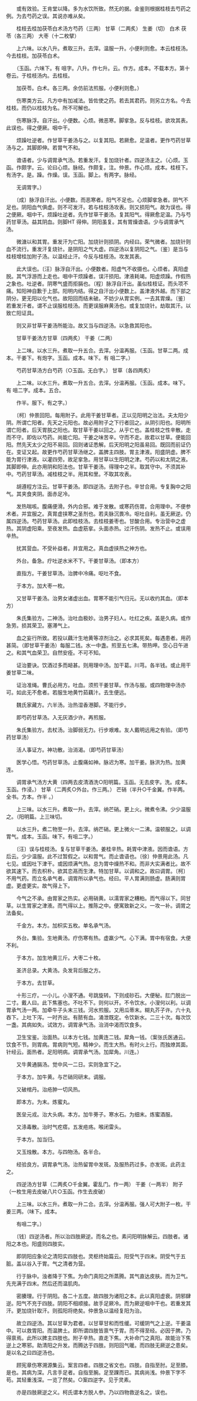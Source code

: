 <!-- { "loadSidebar": true } -->
　　或有效验。王肯堂以降。多为水饮所致。然无的据。金鉴则根据桂枝去芍药之例。为去芍药之误。其说亦难从矣。

　　桂枝去桂加茯苓白术汤方芍药（三两） 甘草（二两炙） 生姜（切） 白术 茯苓（各三两） 大枣（十二枚擘）

　　上六味。以水八升。煮取三升。去滓。温服一升。小便利则愈。本云桂枝汤。今去桂枝。加茯苓白术。

　　（玉函。六味下。有 咀字。八升。作七升。云。作方。成本。不载本方。第十卷云。于桂枝汤内。去桂枝。

　　加茯苓。白术。各三两。余仿前法煎服。小便利则愈。）

　　伤寒类方云。凡方中有加减法。皆佐使之药。若去其君药。则另立方名。今去桂枝。而仍以桂枝为名。所不可解也。

　　伤寒脉浮。自汗出。小便数。心烦。微恶寒。脚挛急。反与桂枝。欲攻其表。此误也。得之便厥。咽中干。

　　烦躁吐逆者。作甘草干姜汤与之。以复其阳。若厥愈。足温者。更作芍药甘草汤与之。其脚即伸。若胃气不和。

　　谵语者。少与调胃承气汤。若重发汗。复加烧针者。四逆汤主之。（心烦。玉函。作颇字。云。论曰心烦。脉经。作颇复。注。仲景。作心烦。成本。桂枝下。有汤字。是。躁。作燥。误。玉函。脚上。有两字。脉经。

　　无调胃字。）

　　〔成〕脉浮自汗出。小便数。而恶寒者。阳气不足也。心烦脚挛急者。阴气不足也。阴阳血气俱虚。则不可发汗。若与桂枝汤攻表。则又损阳气。故为误也。得之便厥。咽中干。烦躁吐逆者。先作甘草干姜汤。复其阳气。得厥愈足温。乃与芍药甘草汤。益其阴血。则脚HT 得伸。阴阳虽复。其有胃燥谵语。少与调胃承气汤。

　　微溏以和其胃。重发汗为亡阳。加烧针则损阴。内经曰。荣气微者。加烧针则血不流行。重发汗复烧针。是阴阳之气大虚。四逆汤以复阴阳之气。〔鉴〕是当与桂枝增桂加附子汤。以温经止汗。今反与桂枝汤。攻发其表。

　　此大误也。〔汪〕脉浮自汗出。小便数者。阳虚气不收摄也。心烦者。真阳虚脱。其气浮游而上走也。咽中干烦躁者。误汗损阳。津液耗竭。阳虚烦躁。作假热之象也。吐逆者。阴寒气盛而拒膈也。〔程〕脉浮自汗出。虽似桂枝证。而头项不痛。知阳神自歉于上部。阳明内结。得之自汗出小便数上。盖津液外越。而下部之阴分。更无阳以化气也。故阳回而结未破。不妨少从胃实例。一去其胃燥。〔鉴〕若重发汗者。谓不止误服桂枝汤。而更误服麻黄汤也。或复加烧针。劫取其汗。以致亡阳证具。

　　则又非甘草干姜汤所能治。故又当与四逆汤。以急救其阳也。

　　甘草干姜汤方甘草（四两炙） 干姜（二两）

　　上二味。以水三升。煮取一升五合。去滓。分温再服。（玉函。甘草二两。成本。干姜下。有炮字。玉函。成本。味下。有 咀二字。）

　　芍药甘草汤方白芍药（○玉函。无白字。） 甘草（各四两炙）

　　上二味。以水三升。煮取一升五合。去滓。分温再服。（玉函。成本。味下。有 咀二字。成本。五合。

　　作半。服下。有之字。）

　　〔柯〕仲景回阳。每用附子。此用干姜甘草者。正以见阳明之治法。夫太阳少阴。所谓亡阳者。先天之元阳也。故必用附子之下行者回之。从阴引阳也。阳明所谓亡阳者。后天胃脘之阳也。取甘草干姜以回之。从乎亡也。盖桂枝之性辛散。走而不守。即佐以芍药。尚能亡阳。干姜之味苦辛。守而不走。故君以甘草。便能回阳。然先天太少之阳不易回。回则诸证悉解。后天阳明之阳虽易回。既回而前证仍在。变证又起。故更作芍药甘草汤继之。盖脾主四肢。胃主津液。阳盛阴虚。脾不能为胃行津液。以灌四旁。故足挛急。用甘草以生阳明之津。芍药以和太阴之液。其脚即伸。此亦用阴和阳法也。甘草干姜汤。得理中之半。取其守中。不须其补中。芍药甘草汤。减桂枝之半。用其和里。不取其攻表。

　　胡遵程方注云。甘草干姜汤。即四逆汤。去附子也。辛甘合用。专复胸中之阳气。其夹食夹阴。面赤足冷。

　　发热喘咳。腹痛便滑。外内合邪。难于发散。或寒药伤胃。合用理中。不便参术者。并宜服之。真胃虚挟寒之圣剂也。若夫脉沉畏冷。呕吐自利。虽无厥逆。仍属四逆汤。芍药甘草汤。此即桂枝汤。去桂枝姜枣也。甘酸合用。专治营中之虚热。其阴虚阳乘。至夜发热。血虚筋挛。头面赤热。过汗伤阴。发热不止。或误用辛热。

　　扰其营血。不受补益者。并宜用之。真血虚挟热之神方也。

　　外台。备急。疗吐逆水米不下。干姜甘草汤。（即本方）

　　直指方。干姜甘草汤。治脾中冷痛。呕吐不食。

　　于本方。加大枣一枚。

　　又甘草干姜汤。治男女诸虚出血。胃寒不能引气归元。无以收约其血。（即本方）

　　朱氏集验方。二神汤。治吐血极妙。治男子妇人。吐红之疾。盖是久病。或作急劳。损其荣卫。塞滞气上。

　　血之妄行所致。若投以藕汁生地黄等凉剂治之。必求其死矣。每遇患者。用药甚简。（即甘草干姜汤）每服二钱。水一中盏。煎至五七沸。带热呷。空心日午进之。和其气血荣卫。自然安痊。不可不知。

　　证治要诀。饮酒过多而衄甚。则用理中汤。加干葛。川芎。各半钱。或止用干姜甘草二味。

　　证治准绳。曹氏必用方。吐血。须煎干姜甘草。作汤与服。或四物理中汤亦可。如此无不愈者。若服生地黄竹茹藕汁。去生便远。

　　魏氏家藏方。六半汤。治热湿香港脚。不能行步。

　　即芍药甘草汤。入无灰酒少许。再煎服。

　　朱氏集验方。去杖汤。治脚弱无力。行步艰难。友人戴明远用之有验。（即芍药甘草汤）

　　活人事证方。神功散。治消渴。（即芍药甘草汤）

　　医学心悟。芍药甘草汤。止腹痛如神。脉迟为寒。加干姜。脉洪为热。加黄连。

　　调胃承气汤方大黄（四两去皮清酒洗○阳明篇。玉函。无去皮字。洗。成本。玉函。作浸。） 甘草（二两炙○外台。作三两。） 芒硝（半升○千金翼。作半两。全书。方本。作半 。）

　　上三味。以水三升。煮取一升。去滓。纳芒硝。更上火。微煮令沸。少少温服之。（阳明篇。上三味切。

　　以水三升。煮二物至一升。去滓。纳芒硝。更上微火一二沸。温顿服之。以调胃气。成本。玉函。味下。有咀二字。）

　　〔汪〕误与桂枝汤。复与甘草干姜汤。姜桂辛热。耗胃中津液。因而谵语。方后云。少少温服。此不过暂假之。以和胃气。而止谵语也。〔徐〕仲景用此汤。凡七见。或因吐下津干。或因烦满气热。总为胃中燥热不和。而非大实满者比。故不欲其速下。而去枳朴。欲其恋鬲而生津。特加甘草。以调和之。故曰调胃。〔柯〕不用气药。而立名承气者。调胃所以承气也。经曰。平人胃满则肠虚。肠满则胃虚。更虚更实。故气得上下。

　　今气之不承。由胃家之热实。必用硝黄。以濡胃家之糟粕。而气得以下。同甘草。以生胃家之津液。而气得以上。推陈之中。便寓致新之义。一攻一补。调胃之法备矣。

　　千金方。本方。加枳实五枚。单名承气汤。

　　外台。集验。生地黄汤。疗伤寒有热。虚羸少气。心下满。胃中有宿食。大便不利。

　　于本方。加生地黄三斤。大枣二十枚。

　　圣济总录。大黄汤。灸发背后服之方。

　　于本方。去甘草。

　　十形三疗。一小儿。小溲不通。号跳旋转。下则成砂石。大便秘。肛门脱出一二寸。戴人曰。此下焦塞也。不吐不下。则何以开。不令饮水。小溲何以利。以调胃承气汤一两。加牵牛子头末三钱。河水煎服。又用瓜蒂末。糊丸芥子许。六十丸吞下。上吐下泻。一时齐出。有脓有血。涌泄既定。令饮新水。二三十次。每次饮一盏。其病如失。试效方。调胃承气汤。治消中渴而饮食多。

　　卫生宝鉴。治面热。以本方七钱。加黄连二钱。犀角一钱。（案张氏医通云。饮食不节。则胃病。胃病则气短。精神少。而生大热。有时火上行。而独燎其面。针经云。面热者。足阳明病。调胃承气汤。加犀角。川连。）

　　又牛黄通膈汤。觉中风一二日。实则急宜下之。

　　于本方。加牛黄。与芒硝同研末。调服。

　　又破棺丹。治疮肿一切风热。

　　即本方。为末。炼蜜丸。

　　医垒元戎。治大头病。本方。加牛蒡子。寒水石。为细末。炼蜜酒服。

　　又涤毒散。治时气疙瘩。五发疮疡。喉闭雷头。

　　于本方。加当归。

　　又玉烛散。本方。与四物汤。各半合。

　　经验良方。调胃承气汤。治热留胃中发斑。及服热药过多。亦发斑。此药主之。

　　四逆汤方甘草（二两炙○千金翼。霍乱门。作一两） 干姜（一两半） 附子（一枚生用去皮破八片○玉函。作生去皮破）

　　上三味。以水三升。煮取一升二合。去滓。分温再服。强人可大附子一枚。干姜三两。（味下。成本。

　　有咀二字。）

　　〔钱〕四逆汤者。所以治四肢厥逆。而名之也。素问阳明脉解云。四肢者。诸阳之本也。阳盛则四肢实。

　　即阴阳应象论之清阳实四肢也。灵枢终始篇云。阳受气于四末。阴受气于五脏。盖以谷入于胃。气之清者为营。

　　行于脉中。浊者降于下焦。为命门真阳之所蒸腾。其气直达皮肤。而为卫气。先充满于四末。然后还而温肌肉。

　　密腠理。行于阴阳。各二十五度。故四肢为诸阳之本。此以真阳虚衰。阴邪肆逆。阳气不充于四肢。阴阳不相顺接。故手足厥冷。而为厥逆咽中干也。若重发其汗。更加烧针取汗。则孤阳将绝矣。仲景急以温经复阳为治。

　　故立四逆汤。其以甘草为君者。以甘草甘和而性缓。可缓阴气之上逆。干姜温中。可以救胃阳。而温脾土。即所谓四肢皆禀气于胃。而不得至经。必因于脾。乃得禀焉。此所以脾主四肢也。附子辛热。直走下焦。大补命门之真阳。故能治下焦逆上之寒邪。助清阳之升发。而腾达于四肢。则阳回气暖。而四肢无厥逆之患矣。是以名之曰四逆汤也。

　　顾宪章伤寒溯源集云。案言四者。四肢之省文也。四肢。自指至肘。足至膝。是也。其病为深。凡言手足者。自指至腕。足至踝而已。其病尚浅。仲景下字不苟。其轻重浅深。一览了然矣。○案四逆字。见于灵素。

　　亦是四肢厥逆之义。柯氏谓本方脱人参。乃以四物救逆名之。误也。

